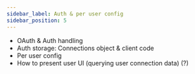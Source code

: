 ```yaml
---
sidebar_label: Auth & per user config
sidebar_position: 5
---
```


- OAuth & Auth handling
- Auth storage: Connections object & client code
- Per user config
- How to present user UI (querying user connection data) (?)